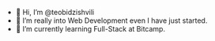 - 👋 Hi, I’m @teobidzishvili
- 👀 I’m really into Web Development even I have just started.
- 🌱 I’m currently learning Full-Stack at Bitcamp.

<!---
teobidzishvili/teobidzishvili is a ✨ special ✨ repository because its `README.md` (this file) appears on your GitHub profile.
You can click the Preview link to take a look at your changes.
--->
